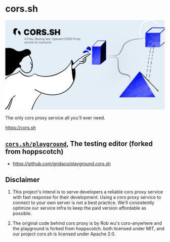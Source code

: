 # cors.sh

![cors.sh](./branding/artwork_cors.sh.jpg)

The only cors proxy service all you'll ever need.

https://cors.sh

## [`cors.sh/playground`](https://cors.sh/playground), The testing editor (forked from hoppscotch)

- https://github.com/gridaco/playground.cors.sh

## Disclaimer

1. This project's intend is to serve developers a reliable cors proxy service with fast response for their development.
   Using a cors proxy service to connect to your own server is not a best practice.
   We'll consistently optimize our service infra to keep the paid version affordable as possible.

2. The original code behind cors proxy is by Rob wu's cors-anywhere and the playground is forked from hoppscotch. both licensed under MIT, and our project cors.sh is licensed under Apache 2.0.
